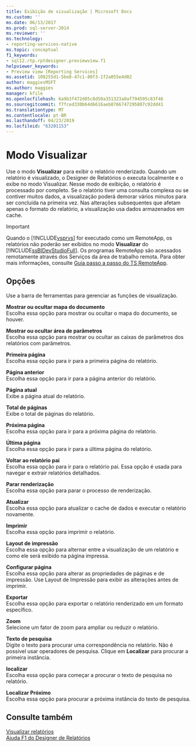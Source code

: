 ```yaml
---
title: Exibição de visualização | Microsoft Docs
ms.custom: ''
ms.date: 06/13/2017
ms.prod: sql-server-2014
ms.reviewer: ''
ms.technology:
- reporting-services-native
ms.topic: conceptual
f1_keywords:
- sql12.rtp.rptdesigner.previewview.f1
helpviewer_keywords:
- Preview view [Reporting Services]
ms.assetid: 108255d1-5be8-47c1-80f3-1f2a055e4d02
author: maggiesMSFT
ms.author: maggies
manager: kfile
ms.openlocfilehash: 6a9b3f472d05c8d50a351323a0af794595c83f46
ms.sourcegitcommit: f7fced330b64d6616aeb8766747295807c92dd41
ms.translationtype: MT
ms.contentlocale: pt-BR
ms.lasthandoff: 04/23/2019
ms.locfileid: "63201153"
---
```

# <a name="preview-view"></a>Modo Visualizar
  Use o modo **Visualizar** para exibir o relatório renderizado. Quando um relatório é visualizado, o Designer de Relatórios o executa localmente e o exibe no modo Visualizar. Nesse modo de exibição, o relatório é processado por completo. Se o relatório tiver uma consulta complexa ou se contiver muitos dados, a visualização poderá demorar vários minutos para ser concluída na primeira vez. Nas alterações subsequentes que afetam apenas o formato do relatório, a visualização usa dados armazenados em cache.  
  
> [!IMPORTANT]  
>  Quando o [!INCLUDE[vsprvs](../../includes/vsprvs-md.md)] for executado como um RemoteApp, os relatórios não poderão ser exibidos no modo **Visualizar** do [!INCLUDE[ssBIDevStudioFull](../../includes/ssbidevstudiofull-md.md)]. Os programas RemoteApp são acessados remotamente através dos Serviços da área de trabalho remota. Para obter mais informações, consulte [Guia passo a passo do TS RemoteApp](https://technet.microsoft.com/library/cc730673\(WS.10\).aspx).  
  
## <a name="options"></a>Opções  
 Use a barra de ferramentas para gerenciar as funções de visualização.  
  
 **Mostrar ou ocultar mapa do documento**  
 Escolha essa opção para mostrar ou ocultar o mapa do documento, se houver.  
  
 **Mostrar ou ocultar área de parâmetros**  
 Escolha essa opção para mostrar ou ocultar as caixas de parâmetros dos relatórios com parâmetros.  
  
 **Primeira página**  
 Escolha essa opção para ir para a primeira página do relatório.  
  
 **Página anterior**  
 Escolha essa opção para ir para a página anterior do relatório.  
  
 **Página atual**  
 Exibe a página atual do relatório.  
  
 **Total de páginas**  
 Exibe o total de páginas do relatório.  
  
 **Próxima página**  
 Escolha essa opção para ir para a próxima página do relatório.  
  
 **Última página**  
 Escolha essa opção para ir para a última página do relatório.  
  
 **Voltar ao relatório pai**  
 Escolha essa opção para ir para o relatório pai. Essa opção é usada para navegar e extrair relatórios detalhados.  
  
 **Parar renderização**  
 Escolha essa opção para parar o processo de renderização.  
  
 **Atualizar**  
 Escolha essa opção para atualizar o cache de dados e executar o relatório novamente.  
  
 **Imprimir**  
 Escolha essa opção para imprimir o relatório.  
  
 **Layout de impressão**  
 Escolha essa opção para alternar entre a visualização de um relatório e como ele será exibido na página impressa.  
  
 **Configurar página**  
 Escolha essa opção para alterar as propriedades de páginas e de impressão. Use Layout de Impressão para exibir as alterações antes de imprimir.  
  
 **Exportar**  
 Escolha essa opção para exportar o relatório renderizado em um formato específico.  
  
 **Zoom**  
 Selecione um fator de zoom para ampliar ou reduzir o relatório.  
  
 **Texto de pesquisa**  
 Digite o texto para procurar uma correspondência no relatório. Não é possível usar operadores de pesquisa. Clique em **Localizar** para procurar a primeira instância.  
  
 **localizar**  
 Escolha essa opção para começar a procurar o texto de pesquisa no relatório.  
  
 **Localizar Próximo**  
 Escolha essa opção para procurar a próxima instância do texto de pesquisa.  
  
## <a name="see-also"></a>Consulte também  
 [Visualizar relatórios](../reports/previewing-reports.md)   
 [Ajuda F1 do Designer de Relatórios](report-designer-f1-help.md)  
  
  
